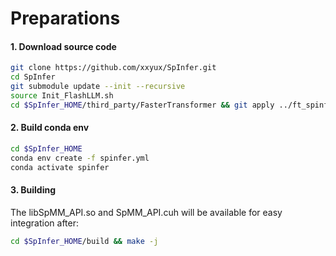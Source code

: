 # Preparations

#### 1. Download source code
```sh
git clone https://github.com/xxyux/SpInfer.git
cd SpInfer
git submodule update --init --recursive
source Init_FlashLLM.sh
cd $SpInfer_HOME/third_party/FasterTransformer && git apply ../ft_spinfer.patch
```

#### 2. Build conda env

```sh
cd $SpInfer_HOME
conda env create -f spinfer.yml
conda activate spinfer
```

#### 3. Building
The libSpMM_API.so and SpMM_API.cuh will be available for easy integration after:
```sh
cd $SpInfer_HOME/build && make -j
```